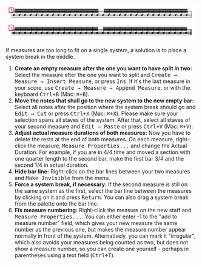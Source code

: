 ![measure-over-multiple-systems_0_1.jpeg](../images/measure-over-multiple-systems.png)

If measures are too long to fit on a single system, a solution is to place a system break in the middle.

<ol>
<li><strong>Create an empty measure after the one you want to have split in two:</strong> Select the measure after the one you want to split and <kbd><samp class="menu">Create</samp> → <samp class="submenu">Measure</samp> → <samp class="submenu">Insert Measure</samp></kbd>, or press <kbd><kbd>Ins</kbd></kbd>. If it's the last measure in your score, use <kbd><samp class="menu">Create</samp> → <samp class="submenu">Measure</samp> → <samp class="submenu">Append Measure</samp></kbd>, or with the keyboard <kbd><kbd>Ctrl</kbd>+<kbd>B</kbd></kbd> (Mac: <kbd><kbd>⌘</kbd>+<kbd>B</kbd></kbd>).</li>
<li><strong>Move the notes that shall go to the new system to the new empty bar:</strong> Select all notes after the position where the system break should go and <kbd><samp class="menu">Edit</samp> → <samp class="submenu">Cut</samp></kbd> or press <kbd><kbd>Ctrl</kbd>+<kbd>X</kbd></kbd> (Mac: <kbd><kbd>⌘</kbd>+<kbd>X</kbd></kbd>). Please make sure your selection spans all staves of the system. After that, select all staves of your second measure and <kbd><samp class="menu">Edit</samp> → <samp class="submenu">Paste</samp></kbd> or press <kbd><kbd>Ctrl</kbd>+<kbd>V</kbd></kbd> (Mac: <kbd><kbd>⌘</kbd>+<kbd>V</kbd></kbd>).</li>
<li><strong>Adjust actual measure durations of both measures:</strong> Now you have to delete the rests at the end of both measures. On each measure, right-click the measure, <kbd><samp class="menu">Measure Properties...</samp></kbd> and change the Actual Duration. For example, if you are in 4/4 time and moved a section with one quarter length to the second bar, make the first bar 3/4 and the second 1/4 in actual duration.
<li><strong>Hide bar line:</strong> Right-click on the bar lines between your two measures and <kbd><samp class="menu">Make Invisible</samp></kbd> from the menu.</li>
<li><strong>Force a system break, if necessary:</strong> If the second measure is still on the same system as the first, select the bar line between the measures by clicking on it and press <kbd><kbd>Return</kbd></kbd>. You can also drag a system break from the palette onto the bar line.</li>
<li><strong>Fix measure numbering:</strong> Right-click the measure on the new staff and <kbd><samp class="menu">Measure Properties...</samp></kbd>. You can either enter -1 to the "add to measure number" field, which gives your new measure the same number as the previous one, but makes the measure number appear normally in front of the system. Alternatively, you can mark it "irregular", which also avoids your measures being counted as two, but does not show a measure number, so you can create one yourself - perhaps in parentheses using a text field (<kbd><kbd>Ctrl</kbd>+<kbd>T</kbd></kbd>).</li>
</ol>
